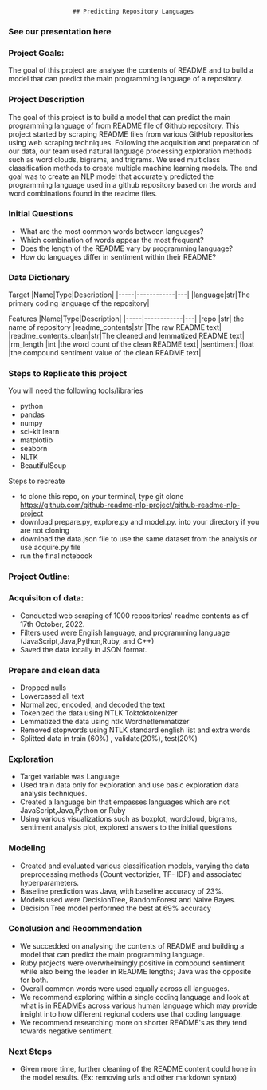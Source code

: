                       ## Predicting Repository Languages
                      
### See our presentation here

### Project Goals:
The goal of this project are analyse the contents of README and to build a model that can predict the main programming language of a repository.


### Project Description
The goal of this project is to build a model that can predict the main programming language of from README file of Github repository. This project started by scraping README files from various GitHub repositories using web scraping techniques. Following the acquisition and preparation of our data, our team used natural language processing exploration methods such as word clouds, bigrams, and trigrams. We used multiclass classification methods to create multiple machine learning models.
The end goal was to create an NLP model that accurately predicted the programming language used in a github repository based on the words and word combinations found in the readme files.

### Initial Questions
- What are the most common words between languages?
- Which combination of words appear the most frequent?
- Does the length of the README vary by programming language?
- How do languages differ in sentiment within their README?

### Data Dictionary

Target
|Name|Type|Description|
|-----|------------|---|
|language|str|The primary coding language of the repository|


Features
|Name|Type|Description|
|-----|------------|---|
|repo	|str|	the name of repository
|readme_contents|str	|The raw README text|
|readme_contents_clean|str|The cleaned and lemmatized README text|
|rm_length	|int	|the word count of the clean README text|
|sentiment|	float	|the compound sentiment value of the clean README text|


### Steps to Replicate this project
You will need the following tools/libraries
- python
- pandas
- numpy
- sci-kit learn
- matplotlib
- seaborn
- NLTK
- BeautifulSoup

Steps to recreate
- to clone this repo, on your terminal, type git clone https://github.com/github-readme-nlp-project/github-readme-nlp-project
- download prepare.py, explore.py and model.py. into your directory if you are not cloning
- download the data.json file to use the same dataset from the analysis or use acquire.py file
- run the final notebook





### Project Outline:
### Acquisiton of data:
- Conducted web scraping of 1000 repositories' readme contents as of 17th October, 2022.
- Filters used were English language, and programming language (JavaScript,Java,Python,Ruby, and C++)
- Saved the data locally in JSON format.

### Prepare and clean data
- Dropped nulls
- Lowercased all text
- Normalized, encoded, and decoded the text
- Tokenized the data using NTLK Toktoktokenizer
- Lemmatized the data using ntlk Wordnetlemmatizer
- Removed stopwords using NTLK standard english list and extra words
- Splitted data in train (60%) , validate(20%), test(20%)


### Exploration
- Target variable was Language
- Used train data only for exploration and use basic exploration data analysis techniques.
- Created a language bin that empasses languages which are not JavaScript,Java,Python or Ruby
- Using various visualizations such as boxplot, wordcloud, bigrams, sentiment analysis plot, explored answers to the initial questions

### Modeling
- Created and evaluated various classification models, varying the data preprocessing methods (Count vectorizier, TF- IDF) and associated hyperparameters.
- Baseline prediction was Java, with baseline accuracy of 23%.
- Models used were DecisionTree, RandomForest and Naive Bayes.
- Decision Tree model performed the best at 69% accuracy

### Conclusion and Recommendation
- We succedded on analysing the contents of README and building a model that can predict the main programming language.
- Ruby projects were overwhelmingly positive in compound sentiment while also being the leader in README lengths; Java was the opposite for both.
- Overall common words were used equally across all languages.
- We recommend exploring within a single coding language and look at what is in READMEs across various human language which may provide insight into how different regional coders use that coding language.
- We recommend researching more on shorter README's as they tend towards negative sentiment.

### Next Steps
- Given more time, further cleaning of the README content could hone in the model results. (Ex: removing urls and other markdown syntax)

